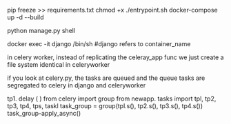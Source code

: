 pip freeze >> requirements.txt
chmod +x ./entrypoint.sh
docker-compose up -d --build

python manage.py shell

docker exec -it django /bin/sh 
#django refers to container_name



in celery worker, instead of replicating the celeray_app func
we just create a file system identical in celeryworker


if you look at celery.py, the tasks are queued and the queue tasks are segregated to celery in django and celeryworker


tp1. delay ( )
from
celery import group
from newapp. tasks import tpl, tp2, tp3, tp4, tps, taskl
task_group = group(tpl.s(), tp2.s(), tp3.s(), tp4.s())
task_group-apply_async()